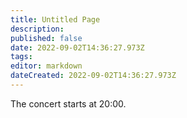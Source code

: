 ```yaml
---
title: Untitled Page
description: 
published: false
date: 2022-09-02T14:36:27.973Z
tags: 
editor: markdown
dateCreated: 2022-09-02T14:36:27.973Z
---
```


<p>The concert starts at <time datetime="2018-07-07T20:00:00">20:00</time>.</p>